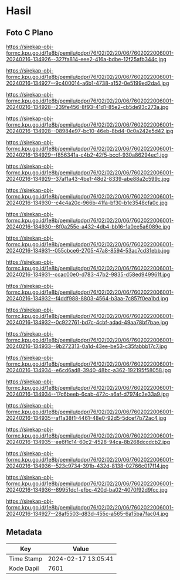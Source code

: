 # Hasil

## Foto C Plano

https://sirekap-obj-formc.kpu.go.id/1e8b/pemilu/pdpr/76/02/02/20/06/7602022006001-20240216-134926--327fa814-eee2-416a-bdbe-12f25afb344c.jpg

https://sirekap-obj-formc.kpu.go.id/1e8b/pemilu/pdpr/76/02/02/20/06/7602022006001-20240216-134927--9c400014-a6b1-4738-a152-0e5199ed2da4.jpg

https://sirekap-obj-formc.kpu.go.id/1e8b/pemilu/pdpr/76/02/02/20/06/7602022006001-20240216-134928--239fe456-8f93-41d1-85e2-cb5de93c273a.jpg

https://sirekap-obj-formc.kpu.go.id/1e8b/pemilu/pdpr/76/02/02/20/06/7602022006001-20240216-134928--08984e97-bc10-46eb-8bd4-0c0a242e5d42.jpg

https://sirekap-obj-formc.kpu.go.id/1e8b/pemilu/pdpr/76/02/02/20/06/7602022006001-20240216-134929--f856341a-c4b2-42f5-bccf-930a86294ec1.jpg

https://sirekap-obj-formc.kpu.go.id/1e8b/pemilu/pdpr/76/02/02/20/06/7602022006001-20240216-134929--37af1a43-4be1-48d2-8339-abe88a2c599c.jpg

https://sirekap-obj-formc.kpu.go.id/1e8b/pemilu/pdpr/76/02/02/20/06/7602022006001-20240216-134930--c4c4a20c-966b-41fa-bf30-b1e3548cfa0c.jpg

https://sirekap-obj-formc.kpu.go.id/1e8b/pemilu/pdpr/76/02/02/20/06/7602022006001-20240216-134930--8f0a255e-a432-4db4-bb16-1a0ee5a6089e.jpg

https://sirekap-obj-formc.kpu.go.id/1e8b/pemilu/pdpr/76/02/02/20/06/7602022006001-20240216-134931--055cbce6-2705-47a8-8594-53ac7cd31ebb.jpg

https://sirekap-obj-formc.kpu.go.id/1e8b/pemilu/pdpr/76/02/02/20/06/7602022006001-20240216-134931--ccac00e0-d783-47b2-9835-d58ed949961f.jpg

https://sirekap-obj-formc.kpu.go.id/1e8b/pemilu/pdpr/76/02/02/20/06/7602022006001-20240216-134932--f4ddf988-8803-4564-b3aa-7c857f0ea1bd.jpg

https://sirekap-obj-formc.kpu.go.id/1e8b/pemilu/pdpr/76/02/02/20/06/7602022006001-20240216-134932--0c922761-bd7c-4cbf-adad-49aa78bf7bae.jpg

https://sirekap-obj-formc.kpu.go.id/1e8b/pemilu/pdpr/76/02/02/20/06/7602022006001-20240216-134933--9b272313-0a1d-43ee-be53-c35fabbb17c7.jpg

https://sirekap-obj-formc.kpu.go.id/1e8b/pemilu/pdpr/76/02/02/20/06/7602022006001-20240216-134934--e6cd6ad8-3940-48bc-a362-192195f58058.jpg

https://sirekap-obj-formc.kpu.go.id/1e8b/pemilu/pdpr/76/02/02/20/06/7602022006001-20240216-134934--17c6beeb-6cab-472c-a6af-d7974c3e33a9.jpg

https://sirekap-obj-formc.kpu.go.id/1e8b/pemilu/pdpr/76/02/02/20/06/7602022006001-20240216-134935--af1a38f1-4461-48e0-92d5-5dcef7b72ac4.jpg

https://sirekap-obj-formc.kpu.go.id/1e8b/pemilu/pdpr/76/02/02/20/06/7602022006001-20240216-134935--ee6f1c14-60c2-4528-94ca-8b268dccdcb2.jpg

https://sirekap-obj-formc.kpu.go.id/1e8b/pemilu/pdpr/76/02/02/20/06/7602022006001-20240216-134936--523c9734-391b-432d-8138-02766c017f14.jpg

https://sirekap-obj-formc.kpu.go.id/1e8b/pemilu/pdpr/76/02/02/20/06/7602022006001-20240216-134936--89951dcf-efbc-420d-ba02-4070f92d9fcc.jpg

https://sirekap-obj-formc.kpu.go.id/1e8b/pemilu/pdpr/76/02/02/20/06/7602022006001-20240216-134927--28af5503-d83d-455c-a565-6a15ba7fac04.jpg


## Metadata

| Key        | Value               |
| ---------- | ------------------- |
| Time Stamp | 2024-02-17 13:05:41 |
| Kode Dapil | 7601                |



